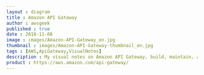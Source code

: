 ```yaml
---
layout : diagram
title : Amazon API Gateway
author : awsgeek
published : true
date : 2018-11-08
image : images/Amazon-API-Gateway_en.jpg
thumbnail : images/Amazon-API-Gateway-thumbnail_en.jpg
tags : [AWS,ApiGateway,VisualNotes]
description : My visual notes on Amazon API Gateway, build, maintain, and secure your APIs at any scale
product : https://aws.amazon.com/api-gateway/
---
```

